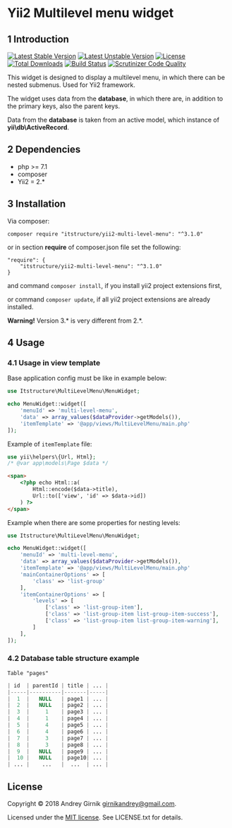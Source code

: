 Yii2 Multilevel menu widget
==============

1 Introduction
----------------------------

[![Latest Stable Version](https://poser.pugx.org/itstructure/yii2-multi-level-menu/v/stable)](https://packagist.org/packages/itstructure/yii2-multi-level-menu)
[![Latest Unstable Version](https://poser.pugx.org/itstructure/yii2-multi-level-menu/v/unstable)](https://packagist.org/packages/itstructure/yii2-multi-level-menu)
[![License](https://poser.pugx.org/itstructure/yii2-multi-level-menu/license)](https://packagist.org/packages/itstructure/yii2-multi-level-menu)
[![Total Downloads](https://poser.pugx.org/itstructure/yii2-multi-level-menu/downloads)](https://packagist.org/packages/itstructure/yii2-multi-level-menu)
[![Build Status](https://scrutinizer-ci.com/g/itstructure/yii2-multi-level-menu/badges/build.png?b=master)](https://scrutinizer-ci.com/g/itstructure/yii2-multi-level-menu/build-status/master)
[![Scrutinizer Code Quality](https://scrutinizer-ci.com/g/itstructure/yii2-multi-level-menu/badges/quality-score.png?b=master)](https://scrutinizer-ci.com/g/itstructure/yii2-multi-level-menu/?branch=master)

This widget is designed to display a multilevel menu, in which there can be nested submenus. Used for Yii2 framework.

The widget uses data from the **database**, in which there are, in addition to the primary keys, also the parent keys.

Data from the **database** is taken from an active model, which instance of **yii\db\ActiveRecord**.

2 Dependencies
----------------------------

- php >= 7.1
- composer
- Yii2 = 2.*

3 Installation
----------------------------

Via composer:

```composer require "itstructure/yii2-multi-level-menu": "^3.1.0"```

or in section **require** of composer.json file set the following:
```
"require": {
    "itstructure/yii2-multi-level-menu": "^3.1.0"
}
```
and command ```composer install```, if you install yii2 project extensions first,

or command ```composer update```, if all yii2 project extensions are already installed.

**Warning!** Version 3.* is very different from 2.*.

## 4 Usage

### 4.1 Usage in view template

Base application config must be like in example below:

```php
use Itstructure\MultiLevelMenu\MenuWidget;
```
```php
echo MenuWidget::widget([
    'menuId' => 'multi-level-menu',
    'data' => array_values($dataProvider->getModels()),
    'itemTemplate' => '@app/views/MultiLevelMenu/main.php'
]);
```

Example of ```itemTemplate``` file:

```php
use yii\helpers\{Url, Html};
/* @var app\models\Page $data */
```
```html
<span>
    <?php echo Html::a(
        Html::encode($data->title),
        Url::to(['view', 'id' => $data->id])
    ) ?>
</span>
```

Example when there are some properties for nesting levels:

```php
use Itstructure\MultiLevelMenu\MenuWidget;
```
```php
echo MenuWidget::widget([
    'menuId' => 'multi-level-menu',
    'data' => array_values($dataProvider->getModels()),
    'itemTemplate' => '@app/views/MultiLevelMenu/main.php'
    'mainContainerOptions' => [
        'class' => 'list-group'
    ],
    'itemContainerOptions' => [
        'levels' => [
            ['class' => 'list-group-item'],
            ['class' => 'list-group-item list-group-item-success'],
            ['class' => 'list-group-item list-group-item-warning'],
        ]
    ],
]);
```

### 4.2 Database table structure example

```Table "pages"```

```php
| id  | parentId | title | ... |
|-----|----------|-------|-----|
|  1  |   NULL   | page1 | ... |
|  2  |   NULL   | page2 | ... |
|  3  |     1    | page3 | ... |
|  4  |     1    | page4 | ... |
|  5  |     4    | page5 | ... |
|  6  |     4    | page6 | ... |
|  7  |     3    | page7 | ... |
|  8  |     3    | page8 | ... |
|  9  |   NULL   | page9 | ... |
|  10 |   NULL   | page10| ... |
| ... |    ...   |  ...  | ... |
```

License
----------------------------

Copyright © 2018 Andrey Girnik girnikandrey@gmail.com.

Licensed under the [MIT license](http://opensource.org/licenses/MIT). See LICENSE.txt for details.
